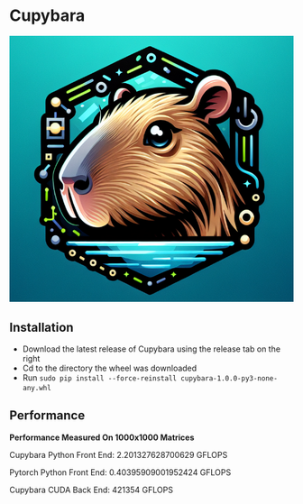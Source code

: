 # Cupybara
<p align="center">
  <img src="https://github.com/jbrhm/CudaLibrary/blob/main/data/Cupybara.png"/>
</p>

## Installation
- Download the latest release of Cupybara using the release tab on the right
- Cd to the directory the wheel was downloaded
- Run `sudo pip install --force-reinstall cupybara-1.0.0-py3-none-any.whl`

## Performance
**Performance Measured On 1000x1000 Matrices**

Cupybara Python Front End:
2.201327628700629 GFLOPS

Pytorch Python Front End:
0.40395909001952424 GFLOPS

Cupybara CUDA Back End:
421354 GFLOPS
